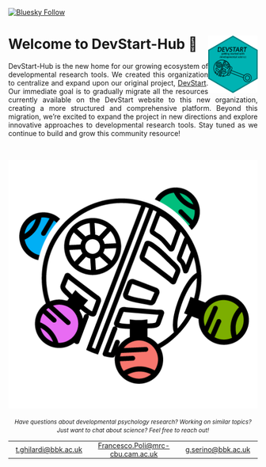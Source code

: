 [![Bluesky Follow](https://img.shields.io/badge/Follow-%40tommasoghi.bsky.social-1DA1F2?style=flat-square&logo=bluesky&logoColor=white&labelColor=3A89FF&colorB=144FD6)](https://bsky.app/profile/tommasoghi.bsky.social)

# Welcome to DevStart-Hub 👋 <img src='https://github.com/TommasoGhilardi/DevStart/blob/main/images/LOGO.png' width='100' align="right" /></a>

<p style="text-align: justify;">
  DevStart-Hub is the new home for our growing ecosystem of developmental research tools.  
  We created this organization to centralize and expand upon our original project,  
  <a href="https://tommasoghilardi.github.io/DevStart">DevStart</a>. Our immediate goal is to gradually  
  migrate all the resources currently available on the DevStart website to this new organization,  
  creating a more structured and comprehensive platform. Beyond this migration, we’re excited to  
  expand the project in new directions and explore innovative approaches to developmental research  
  tools. Stay tuned as we continue to build and grow this community resource!
</p>



<br>
<p align="center">
  <img
    src="DevStart-Hub_Squared.png"
    width="600"
  />
</p>


<p align="center">
  <i><small>
    Have questions about developmental psychology research?  
    Working on similar topics? Just want to chat about science?  
    Feel free to reach out!
  </small></i>
</p>

<table align="center" style="margin-top: 10px; border-collapse: collapse;">
  <tr>
    <td style="padding: 0 15px; text-align: center;">
      <a href="mailto:t.ghilardi@bbk.ac.uk">t.ghilardi@bbk.ac.uk</a>
    </td>
    <td style="padding: 0 15px; text-align: center;">
      <a href="mailto:Francesco.Poli@mrc-cbu.cam.ac.uk">Francesco.Poli@mrc-cbu.cam.ac.uk</a>
    </td>
    <td style="padding: 0 15px; text-align: center;">
      <a href="mailto:g.serino@bbk.ac.uk">g.serino@bbk.ac.uk</a>
    </td>
  </tr>
</table>

